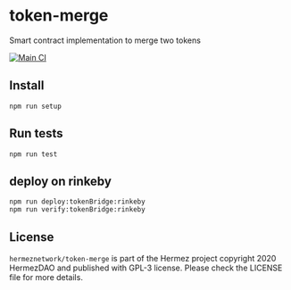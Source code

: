 # token-merge

Smart contract implementation to merge two tokens

[![Main CI](https://github.com/hermeznetwork/token-merge/actions/workflows/main.yml/badge.svg)](https://github.com/hermeznetwork/token-merge/actions/workflows/main.yml)

## Install

```
npm run setup
```

## Run tests

```
npm run test
```

## deploy on rinkeby

```
npm run deploy:tokenBridge:rinkeby
npm run verify:tokenBridge:rinkeby
```

## License

`hermeznetwork/token-merge` is part of the Hermez project copyright 2020 HermezDAO and published with GPL-3 license. Please check the LICENSE file for more details.
